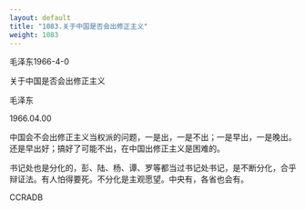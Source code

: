 ```yaml
---
layout: default
title: "1083.关于中国是否会出修正主义"
weight: 1083
---
```


毛泽东1966-4-0

关于中国是否会出修正主义

毛泽东

1966.04.00

中国会不会出修正主义当权派的问题，一是出，一是不出；一是早出，一是晚出。还是早出好；搞好了可能不出，在中国出修正主义是困难的。

书记处也是分化的，彭、陆、杨、谭、罗等都当过书记处书记，是不断分化，合乎辩证法。有人怕得要死。不分化是主观愿望。中央有，各省也会有。

CCRADB

